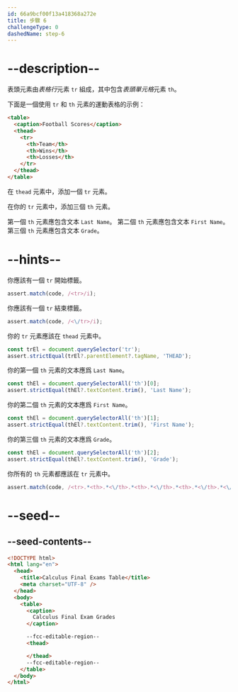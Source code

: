 ```yaml
---
id: 66a9bcf00f13a418368a272e
title: 步驟 6
challengeType: 0
dashedName: step-6
---
```


# --description--

表頭元素由<dfn>表格行</dfn>元素 `tr` 組成，其中包含<dfn>表頭單元格</dfn>元素 `th`。

下面是一個使用 `tr` 和 `th` 元素的運動表格的示例：

```html
<table>
  <caption>Football Scores</caption>
  <thead>
    <tr>
      <th>Team</th>
      <th>Wins</th>
      <th>Losses</th>
    </tr>
  </thead>
</table>
```

在 `thead` 元素中，添加一個 `tr` 元素。

在你的 `tr` 元素中，添加三個 `th` 元素。

第一個 `th` 元素應包含文本 `Last Name`。 第二個 `th` 元素應包含文本 `First Name`。 第三個 `th` 元素應包含文本 `Grade`。

# --hints--

你應該有一個 `tr` 開始標籤。

```js
assert.match(code, /<tr>/i);
```

你應該有一個 `tr` 結束標籤。

```js
assert.match(code, /<\/tr>/i);
```

你的 `tr` 元素應該在 `thead` 元素中。

```js
const trEl = document.querySelector('tr');
assert.strictEqual(trEl?.parentElement?.tagName, 'THEAD');
```

你的第一個 `th` 元素的文本應爲 `Last Name`。

```js
const thEl = document.querySelectorAll('th')[0];
assert.strictEqual(thEl?.textContent.trim(), 'Last Name');
```

你的第二個 `th` 元素的文本應爲 `First Name`。

```js
const thEl = document.querySelectorAll('th')[1];
assert.strictEqual(thEl?.textContent.trim(), 'First Name');
```

你的第三個 `th` 元素的文本應爲 `Grade`。

```js
const thEl = document.querySelectorAll('th')[2];
assert.strictEqual(thEl?.textContent.trim(), 'Grade');
```

你所有的 `th` 元素都應該在 `tr` 元素中。

```js
assert.match(code, /<tr>.*<th>.*<\/th>.*<th>.*<\/th>.*<th>.*<\/th>.*<\/tr>/is);
```

# --seed--

## --seed-contents--

```html
<!DOCTYPE html>
<html lang="en">
  <head>
    <title>Calculus Final Exams Table</title>
    <meta charset="UTF-8" />
  </head>
  <body>
    <table>
      <caption>
        Calculus Final Exam Grades
      </caption>

      --fcc-editable-region--
      <thead>     

      </thead>
      --fcc-editable-region--
    </table>
  </body>
</html>
```
